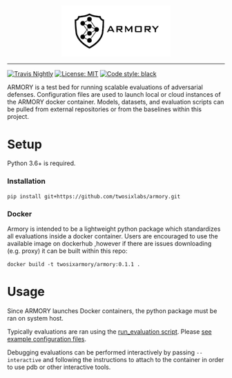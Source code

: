 <div align="center">
  <img src="tools/static_content/logo.png" width="50%" title="ARMORY logo">
</div>

-----------------
[![Travis Nightly](https://travis-ci.com/twosixlabs/armory.svg?token=mDXSPweWiXNcpsV8rz4z&branch=master)](https://travis-ci.com/twosixlabs/armory)
[![License: MIT](https://img.shields.io/badge/License-MIT-yellow.svg)](https://opensource.org/licenses/MIT)
[![Code style: black](https://img.shields.io/badge/code%20style-black-000000.svg)](https://github.com/ambv/black)

ARMORY is a test bed for running scalable evaluations of adversarial defenses. 
Configuration files are used to launch local or cloud instances of the ARMORY docker 
container. Models, datasets, and evaluation scripts can be pulled from external 
repositories or from the baselines within this project.

# Setup
Python 3.6+ is required.

### Installation
```
pip install git+https://github.com/twosixlabs/armory.git
```

### Docker
Armory is intended to be a lightweight python package which standardizes all evaluations
inside a docker container. Users are encouraged to use the available image on dockerhub 
,however if there are issues downloading (e.g. proxy) it can be built within this repo:
```
docker build -t twosixarmory/armory:0.1.1 .
```


# Usage
Since ARMORY launches Docker containers, the python package must be ran on system host.

Typically evaluations are ran using the [run_evaluation script](run_evaluation.py). 
Please [see example configuration files](examples/).


Debugging evaluations can be performed interactively by passing `--interactive` and 
following the instructions to attach to the container in order to use pdb or other
interactive tools.